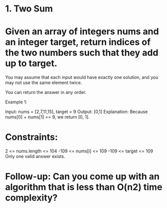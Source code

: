 # 1. Two Sum
# Given an array of integers nums and an integer target, return indices of the two numbers such that they add up to target.

You may assume that each input would have exactly one solution, and you may not use the same element twice.

You can return the answer in any order.

 

Example 1:

Input: nums = [2,7,11,15], target = 9
Output: [0,1]
Explanation: Because nums[0] + nums[1] == 9, we return [0, 1].

# Constraints:

2 <= nums.length <= 104
-109 <= nums[i] <= 109
-109 <= target <= 109
Only one valid answer exists.
 

# Follow-up: Can you come up with an algorithm that is less than O(n2) time complexity?
